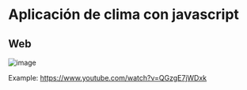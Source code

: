 # Aplicación de clima con javascript

## Web
![image](https://github.com/ztevenx100/js_weather-app-1/assets/50757337/fda7bbd5-bad6-42ba-b754-5dac40d06e6c)

Example: https://www.youtube.com/watch?v=QGzgE7jWDxk
